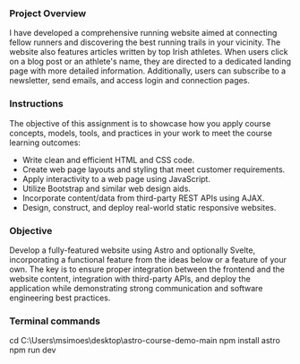 ### Project Overview
I have developed a comprehensive running website aimed at connecting fellow runners and discovering the best running trails in your vicinity. The website also features articles written by top Irish athletes. When users click on a blog post or an athlete's name, they are directed to a dedicated landing page with more detailed information. Additionally, users can subscribe to a newsletter, send emails, and access login and connection pages.
### Instructions
The objective of this assignment is to showcase how you apply course concepts, models, tools, and practices in your work to meet the course learning outcomes:
- Write clean and efficient HTML and CSS code.
- Create web page layouts and styling that meet customer requirements.
- Apply interactivity to a web page using JavaScript.
- Utilize Bootstrap and similar web design aids.
- Incorporate content/data from third-party REST APIs using AJAX.
- Design, construct, and deploy real-world static responsive websites.
### Objective
Develop a fully-featured website using Astro and optionally Svelte, incorporating a functional feature from the ideas below or a feature of your own. The key is to ensure proper integration between the frontend and the website content, integration with third-party APIs, and deploy the application while demonstrating strong communication and software engineering best practices.

### Terminal commands
cd C:\Users\msimoes\desktop\astro-course-demo-main
npm install astro
npm run dev
